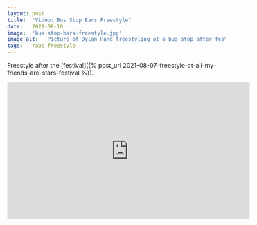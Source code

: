 ```yaml
---
layout: post
title:  "Video: Bus Stop Bars Freestyle"
date:   2021-08-10
image:  'bus-stop-bars-freestyle.jpg'
image_alt:  'Picture of Dylan Hand freestyling at a bus stop after festival with crowd in back.'
tags:   raps freestyle
---
```


Freestyle after the [festival]({% post_url 2021-08-07-freestyle-at-all-my-friends-are-stars-festival %}).
<iframe width="560" height="315" src="https://www.youtube-nocookie.com/embed/Q7MF5E_zbiM" frameborder="0" allow="accelerometer; autoplay; encrypted-media; gyroscope; picture-in-picture" allowfullscreen></iframe>
